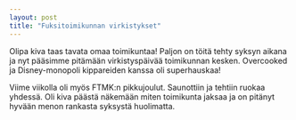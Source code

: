```yaml
---
layout: post
title: "Fuksitoimikunnan virkistykset"
---
```


Olipa kiva taas tavata omaa toimikuntaa! Paljon on töitä tehty syksyn aikana ja nyt pääsimme pitämään virkistyspäivää toimikunnan kesken. Overcooked ja Disney-monopoli kippareiden kanssa oli superhauskaa!

Viime viikolla oli myös FTMK:n pikkujoulut. Saunottiin ja tehtiin ruokaa yhdessä. Oli kiva päästä näkemään miten toimikunta jaksaa ja on pitänyt hyvään menon rankasta syksystä huolimatta.
